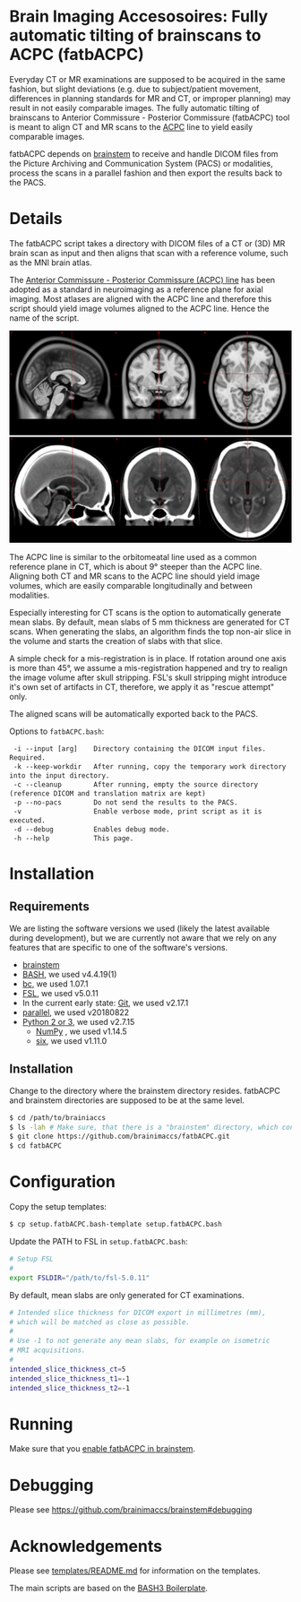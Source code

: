 # Brain Imaging Accesosoires: Fully automatic tilting of brainscans to ACPC (fatbACPC)

Everyday CT or MR examinations are supposed to be acquired in the same fashion, but slight deviations (e.g. due to subject/patient movement, differences in planning standards for MR and CT, or improper planning) may result in not easily comparable images. The fully automatic tilting of brainscans to Anterior Commissure - Posterior Commissure (fatbACPC) tool is meant to align CT and MR scans to the [ACPC](https://radiopaedia.org/articles/anterior-commissure-posterior-commissure-line) line to yield easily comparable images.

fatbACPC depends on [brainstem](https://github.com/brainimaccs/brainstem) to receive and handle DICOM files from the Picture Archiving and Communication System (PACS) or modalities, process the scans in a parallel fashion and then export the results back to the PACS.

# Details

The fatbACPC script takes a directory with DICOM files of a CT or (3D) MR brain scan as input and then aligns that scan with a reference volume, such as the MNI brain atlas.

The [Anterior Commissure - Posterior Commissure (ACPC) line](https://radiopaedia.org/articles/anterior-commissure-posterior-commissure-line) has been adopted as a standard in neuroimaging as a reference plane for axial imaging. Most atlases are aligned with the ACPC line and therefore this script should yield image volumes aligned to the ACPC line. Hence the name of the script.

![Screenshot of the MNI ICBM 2009c Nonlinear Symmetric T1 template highlighting the ACPC line](img/mni_icbm152_t1_tal_nlin_asym_09c_acpc.png "Screenshot of the MNI ICBM 2009c Nonlinear Symmetric T1 template highlighting the ACPC line")
![Screenshot of the CT template from the Clinical toolbox for SPM 8/2014 highlighting the ACPC line](img/scct_unsmooth_acpc.png "Screenshot of the CT template from the Clinical toolbox for SPM 8/2014 highlighting the ACPC line")

The ACPC line is similar to the orbitomeatal line used as a common reference plane in CT, which is about 9° steeper than the ACPC line. Aligning both CT and MR scans to the ACPC line should yield image volumes, which are easily comparable longitudinally and between modalities.

Especially interesting for CT scans is the option to automatically generate mean slabs. By default, mean slabs of 5 mm thickness are generated for CT scans. When generating the slabs, an algorithm finds the top non-air slice in the volume and starts the creation of slabs with that slice.

A simple check for a mis-registration is in place. If rotation around one axis is more than 45°, we assume a mis-registration happened and try to realign the image volume after skull stripping. FSL's skull stripping might introduce it's own set of artifacts in CT, therefore, we apply it as "rescue attempt" only.

The aligned scans will be automatically exported back to the PACS.

Options to `fatbACPC.bash`:

```
 -i --input [arg]    Directory containing the DICOM input files. Required.
 -k --keep-workdir   After running, copy the temporary work directory into the input directory.
 -c --cleanup        After running, empty the source directory (reference DICOM and translation matrix are kept)
 -p --no-pacs        Do not send the results to the PACS.
 -v                  Enable verbose mode, print script as it is executed.
 -d --debug          Enables debug mode.
 -h --help           This page.
```

# Installation

## Requirements

We are listing the software versions we used (likely the latest available during development), but we are currently not aware that we rely on any features that are specific to one of the software's versions.

* [brainstem](https://github.com/brainimaccs/brainstem)
* [BASH](https://www.gnu.org/software/bash/), we used v4.4.19(1)
* [bc](https://www.gnu.org/software/bc/), we used 1.07.1
* [FSL](https://fsl.fmrib.ox.ac.uk/), we used v5.0.11
* In the current early state: [Git](https://git-scm.com), we used v2.17.1
* [parallel](https://www.gnu.org/software/parallel/), we used v20180822
* [Python 2 or 3](https://www.python.org), we used v2.7.15
  * [NumPy](http://www.numpy.org) , we used v1.14.5
  * [six](https://pypi.org/project/six/), we used v1.11.0

## Installation

Change to the directory where the brainstem directory resides. fatbACPC and brainstem directories are supposed to be at the same level.

```bash
$ cd /path/to/brainiaccs
$ ls -lah # Make sure, that there is a "brainstem" directory, which contains, well, brainstem
$ git clone https://github.com/brainimaccs/fatbACPC.git
$ cd fatbACPC
```

# Configuration

Copy the setup templates:

```bash
$ cp setup.fatbACPC.bash-template setup.fatbACPC.bash
```

Update the PATH to FSL in `setup.fatbACPC.bash`:

```bash
# Setup FSL
#
export FSLDIR="/path/to/fsl-5.0.11"
```

By default, mean slabs are only generated for CT examinations.

```bash
# Intended slice thickness for DICOM export in millimetres (mm),
# which will be matched as close as possible.
#
# Use -1 to not generate any mean slabs, for example on isometric
# MRI acquisitions.
#
intended_slice_thickness_ct=5
intended_slice_thickness_t1=-1
intended_slice_thickness_t2=-1
```

# Running

Make sure that you [enable fatbACPC in brainstem](https://github.com/brainimaccs/brainstem#assign-jobs-to-queue).

# Debugging

Please see https://github.com/brainimaccs/brainstem#debugging

# Acknowledgements

Please see [templates/README.md](https://github.com/brainimaccs/fatbACPC/blob/master/templates/README.md) for information on the templates.

The main scripts are based on the [BASH3 Boilerplate](http://bash3boilerplate.sh).
